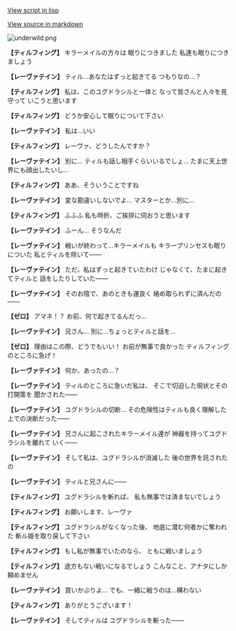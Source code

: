 [View script in lisp](../scripts/100802030.txt)

[View source in markdown](100802030.md)

![underwild.png](../images/backgrounds/underwild.png)

**【ティルフィング】**
キラーメイルの方々は
眠りにつきました
私達も眠りにつきましょう

**【レーヴァテイン】**
ティル…あなたはずっと起きてる
つもりなの…？

**【ティルフィング】**
私は、このユグドラシルと一体と
なって皆さんと人々を見守って
いこうと思います

**【ティルフィング】**
どうか安心して眠りについて下さい

**【レーヴァテイン】**
私は…いい

**【ティルフィング】**
レーヴァ、どうしたんですか？

**【レーヴァテイン】**
別に…
ティルも話し相手くらいいるでしょ…
たまに天上世界にも顔出したいし…

**【ティルフィング】**
ああ、そういうことですね

**【レーヴァテイン】**
変な勘違いしないでよ…
マスターとか…別に…

**【ティルフィング】**
ふふふ
私も時折、ご挨拶に伺おうと思います

**【レーヴァテイン】**
ふーん…
そうなんだ

**【レーヴァテイン】**
戦いが終わって…キラーメイルも
キラープリンセスも眠りについた
私とティルを除いて――

**【レーヴァテイン】**
ただ、私はずっと起きていたわけ
じゃなくて、たまに起きてティルと
話をしたりしていた――

**【レーヴァテイン】**
そのお陰で、あのときも運良く
絡め取られずに済んだの――

**【ゼロ】**
アマネ！？
お前、何で起きてるんだっ…

**【レーヴァテイン】**
兄さん…
別に…ちょっとティルと話を…

**【ゼロ】**
理由はこの際、どうでもいい！
お前が無事で良かった
ティルフィングのところに急げ！

**【レーヴァテイン】**
何か、あったの…？

**【レーヴァテイン】**
ティルのところに急いだ私は、
そこで切迫した現状とその打開策を
聞かされた――

**【レーヴァテイン】**
ユグドラシルの切断…
その危険性はティルも良く理解した
上での決断だった――

**【レーヴァテイン】**
兄さんに起こされたキラーメイル達が
神器を持ってユグドラシルを離れて
いく――

**【レーヴァテイン】**
そして私は、ユグドラシルが消滅した
後の世界を託されたの

**【レーヴァテイン】**
ティルと兄さんに――

**【ティルフィング】**
ユグドラシルを斬れば、
私も無事では済まないでしょう

**【ティルフィング】**
お願いします、レーヴァ

**【ティルフィング】**
ユグドラシルがなくなった後、
地底に潜む何者かに奪われた
斬ル姫を取り戻して下さい

**【ティルフィング】**
もし私が無事でいたのなら、
ともに戦いましょう

**【ティルフィング】**
途方もない戦いになるでしょう
こんなこと、アナタにしか
頼めません

**【レーヴァテイン】**
買いかぶりよ…
でも、一緒に戦うのは…構わない

**【ティルフィング】**
ありがとうございます！

**【レーヴァテイン】**
そしてティルは
ユグドラシルを斬った――